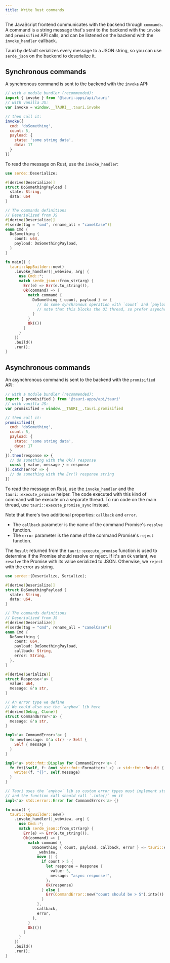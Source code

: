 ```yaml
---
title: Write Rust commands
---
```


The JavaScript frontend communicates with the backend through `commands`.
A command is a string message that's sent to the backend with the `invoke` and `promisified` API calls,
and can be listened on the backend with the `invoke_handler` callback.

Tauri by default serializes every message to a JSON string, so you can use `serde_json` on the backend to deserialize it.

## Synchronous commands

A synchronous command is sent to the backend with the `invoke` API:

```js
// with a module bundler (recommended):
import { invoke } from '@tauri-apps/api/tauri'
// with vanilla JS:
var invoke = window.__TAURI__.tauri.invoke

// then call it:
invoke({
  cmd: 'doSomething',
  count: 5,
  payload: {
    state: 'some string data',
    data: 17
  }
})
```

To read the message on Rust, use the `invoke_handler`:

```rust
use serde::Deserialize;

#[derive(Deserialize)]
struct DoSomethingPayload {
  state: String,
  data: u64
}

// The commands definitions
// Deserialized from JS
#[derive(Deserialize)]
#[serde(tag = "cmd", rename_all = "camelCase")]
enum Cmd {
  DoSomething {
    count: u64,
    payload: DoSomethingPayload,
  }
}

fn main() {
  tauri::AppBuilder::new()
    .invoke_handler(|_webview, arg| {
      use Cmd::*;
      match serde_json::from_str(arg) {
        Err(e) => Err(e.to_string()),
        Ok(command) => {
          match command {
            DoSomething { count, payload } => {
              // do some synchronous operation with `count` and `payload` sent from the frontend
              // note that this blocks the UI thread, so prefer asynchronous commands for long-running tasks
            }
          }
          Ok(())
        }
      }
    })
    .build()
    .run();
}
```

## Asynchronous commands

An asynchronous command is sent to the backend with the `promisified` API:

```js
// with a module bundler (recommended):
import { promisified } from '@tauri-apps/api/tauri'
// with vanilla JS:
var promisified = window.__TAURI__.tauri.promisified

// then call it:
promisified({
  cmd: 'doSomething',
  count: 5,
  payload: {
    state: 'some string data',
    data: 17
  }
}).then(response => {
  // do something with the Ok() response
  const { value, message } = response
}).catch(error => {
  // do something with the Err() response string
})
```

To read the message on Rust, use the `invoke_handler` and the `tauri::execute_promise` helper.
The code executed with this kind of command will be execute on a separate thread.
To run code on the main thread, use `tauri::execute_promise_sync` instead.

Note that there's two additional properties: `callback` and `error`.

- The `callback` parameter is the name of the command Promise's `resolve` function.
- The `error` parameter is the name of the command Promise's `reject` function.

The `Result` returned from the `tauri::execute_promise` function is used to determine if the Promise should resolve or reject.
If it's an `Ok` variant, we `resolve` the Promise with its value serialized to JSON. Otherwise, we `reject` with the error as string.

```rust
use serde::{Deserialize, Serialize};

#[derive(Deserialize)]
struct DoSomethingPayload {
  state: String,
  data: u64,
}

// The commands definitions
// Deserialized from JS
#[derive(Deserialize)]
#[serde(tag = "cmd", rename_all = "camelCase")]
enum Cmd {
  DoSomething {
    count: u64,
    payload: DoSomethingPayload,
    callback: String,
    error: String,
  },
}

#[derive(Serialize)]
struct Response<'a> {
  value: u64,
  message: &'a str,
}

// An error type we define
// We could also use the `anyhow` lib here
#[derive(Debug, Clone)]
struct CommandError<'a> {
  message: &'a str,
}

impl<'a> CommandError<'a> {
  fn new(message: &'a str) -> Self {
    Self { message }
  }
}

impl<'a> std::fmt::Display for CommandError<'a> {
  fn fmt(&self, f: &mut std::fmt::Formatter<'_>) -> std::fmt::Result {
    write!(f, "{}", self.message)
  }
}

// Tauri uses the `anyhow` lib so custom error types must implement std::error::Error
// and the function call should call `.into()` on it
impl<'a> std::error::Error for CommandError<'a> {}

fn main() {
  tauri::AppBuilder::new()
    .invoke_handler(|_webview, arg| {
      use Cmd::*;
      match serde_json::from_str(arg) {
        Err(e) => Err(e.to_string()),
        Ok(command) => {
          match command {
            DoSomething { count, payload, callback, error } => tauri::execute_promise(
              _webview,
              move || {
                if count > 5 {
                  let response = Response {
                    value: 5,
                    message: "async response!",
                  };
                  Ok(response)
                } else {
                  Err(CommandError::new("count should be > 5").into())
                }
              },
              callback,
              error,
            ),
          }
          Ok(())
        }
      }
    })
    .build()
    .run();
}

```
